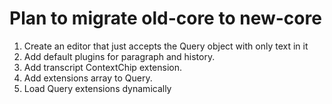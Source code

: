 # Plan to migrate old-core to new-core

1. Create an editor that just accepts the Query object with only text in it
2. Add default plugins for paragraph and history.
3. Add transcript ContextChip extension.
4. Add extensions array to Query.
5. Load Query extensions dynamically
